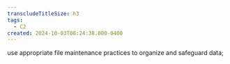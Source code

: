 ```yaml
---
transcludeTitleSize: h3
tags:
  - C2
created: 2024-10-03T08:24:38.000-0400
---
```

use appropriate file maintenance practices to organize and safeguard data;